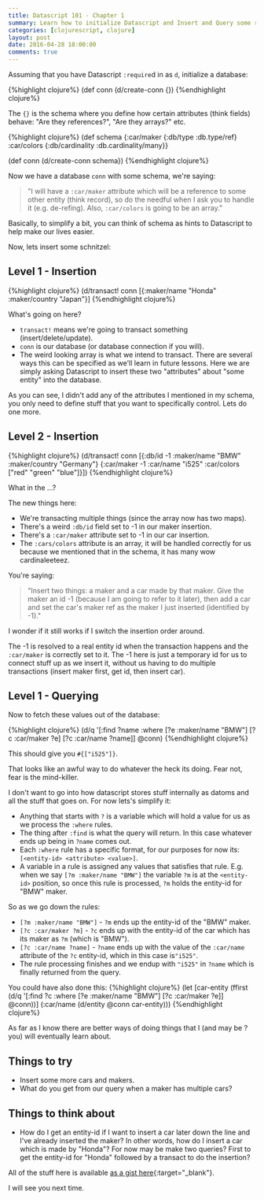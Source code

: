 ```yaml
---
title: Datascript 101 - Chapter 1
summary: Learn how to initialize Datascript and Insert and Query some records.
categories: [clojurescript, clojure]
layout: post
date: 2016-04-28 18:00:00
comments: true
---
```


Assuming that you have Datascript `:require`d in as `d`, initialize a database:

{%highlight clojure%}
(def conn (d/create-conn {})
{%endhighlight clojure%}

The `{}` is the schema where you define how certain attributes (think fields) behave: "Are they references?", "Are they arrays?" etc.


{%highlight clojure%}
(def schema {:car/maker {:db/type :db.type/ref}
             :car/colors {:db/cardinality :db.cardinality/many}}

(def conn (d/create-conn schema})
{%endhighlight clojure%}

Now we have a database `conn` with some schema, we're saying:

> "I will have a `:car/maker` attribute which will be a reference to some other entity (think record), so do the needful when I ask you to handle it (e.g. de-refing). Also, `:car/colors` is going to be an array."

Basically, to simplify a bit, you can think of schema as hints to Datascript to help make our lives easier.

Now, lets insert some schnitzel:

## Level 1 - Insertion

{%highlight clojure%}
(d/transact! conn [{:maker/name "Honda"
                    :maker/country "Japan"}]
{%endhighlight clojure%}

What's going on here?

 - `transact!` means we're going to transact something (insert/delete/update).
 - `conn` is our database (or database connection if you will).
 - The weird looking array is what we intend to transact.  There are several ways this can be specified as we'll learn in future lessons.  Here we are simply asking Datascript to insert these two "attributes" about "some entity" into the database.

As you can see, I didn't add any of the attributes I mentioned in my schema, you only need to define stuff that you want to specifically control.  Lets do one more.


## Level 2 - Insertion

{%highlight clojure%}
(d/transact! conn [{:db/id -1
                    :maker/name "BMW"
                    :maker/country "Germany"}
                   {:car/maker -1
                    :car/name "i525"
                    :car/colors ["red" "green" "blue"]}])
{%endhighlight clojure%}

What in the ...?

The new things here:

 - We're transacting multiple things (since the array now has two maps).
 - There's a weird `:db/id` field set to -1 in our maker insertion.
 - There's a `:car/maker` attribute set to -1 in our car insertion.
 - The `:cars/colors` attribute is an array, it will be handled correctly for us because we mentioned that in the schema, it has many wow cardinaleeteez.


You're saying:

> "Insert two things: a maker and a car made by that maker.  Give the maker an id -1 (because I am going to refer to it later), then add a car and set the car's maker ref as the maker I just inserted (identified by -1)."

I wonder if it still works if I switch the insertion order around.

The -1 is resolved to a real entity id when the transaction happens and the `:car/maker` is correctly set to it.  The -1 here is just a temporary id for us to connect stuff up as we insert it, without us having to do multiple transactions (insert maker first, get id, then insert car).

## Level 1 - Querying

Now to fetch these values out of the database:

{%highlight clojure%}
(d/q '[:find ?name
       :where
       [?e :maker/name "BMW"]
       [?c :car/maker ?e]
       [?c :car/name ?name]]
     @conn)
{%endhighlight clojure%}

This should give you `#{["i525"]}`.

That looks like an awful way to do whatever the heck its doing.  Fear not, fear is the mind-killer.

I don't want to go into how datascript stores stuff internally as datoms and all the stuff that goes on.  For now lets's simplify it:

 - Anything that starts with `?` is a variable which will hold a value for us as we process the `:where` rules.
 - The thing after `:find` is what the query will return. In this case whatever ends up being in `?name` comes out.
 - Each `:where` rule has a specific format, for our purposes for now its: `[<entity-id> <attribute> <value>]`.
 - A variable in a rule is assigned any values that satisfies that rule. E.g. when we say `[?m :maker/name "BMW"]` the variable `?m` is at the `<entity-id>` position, so once this rule is processed, `?m` holds the entity-id for "BMW" maker.

So as we go down the rules:

 - `[?m :maker/name "BMW"]` - `?m` ends up the entity-id of the "BMW" maker.
 - `[?c :car/maker ?m]` - `?c` ends up with the entity-id of the car which has its maker as `?m` (which is "BMW").
 - `[?c :car/name ?name]` - `?name` ends up with the value of the `:car/name` attribute of the `?c` entity-id, which in this case is`"i525"`.
 - The rule processing finishes and we endup with `"i525"` in `?name` which is finally returned from the query.

You could have also done this:
{%highlight clojure%}
(let [car-entity (ffirst
                  (d/q '[:find ?c
                         :where
                         [?e :maker/name "BMW"]
                         [?c :car/maker ?e]]
                       @conn))]
  (:car/name (d/entity @conn car-entity)))
{%endhighlight clojure%}

As far as I know there are better ways of doing things that I (and may be ?you) will eventually learn about.


## Things to try

 - Insert some more cars and makers.
 - What do you get from our query when a maker has multiple cars?

## Things to think about

 - How do I get an entity-id if I want to insert a car later down the line and I've already inserted the maker? In other words, how do I insert a car which is made by "Honda"? For now may be make two queries? First to get the entity-id for "Honda" followed by a transact to do the insertion?


All of the stuff here is available [as a gist here](https://gist.github.com/verma/1be6a0ddba850eb0da437968cd5994aa){:target="_blank"}.

I will see you next time.
